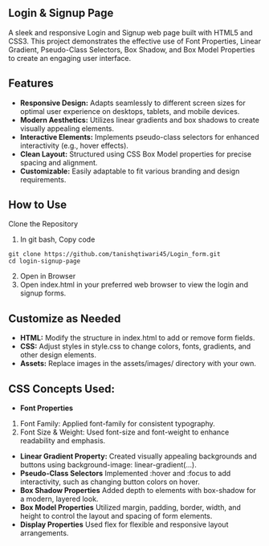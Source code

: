 ## Login & Signup Page
A sleek and responsive Login and Signup web page built with HTML5 and CSS3. This project demonstrates the effective use of Font Properties, Linear Gradient, Pseudo-Class Selectors, Box Shadow, and Box Model Properties to create an engaging user interface.

## Features
- **Responsive Design:** Adapts seamlessly to different screen sizes for optimal user experience on desktops, tablets, and mobile devices.
- **Modern Aesthetics:** Utilizes linear gradients and box shadows to create visually appealing elements.
- **Interactive Elements:** Implements pseudo-class selectors for enhanced interactivity (e.g., hover effects).
- **Clean Layout:** Structured using CSS Box Model properties for precise spacing and alignment.
- **Customizable:** Easily adaptable to fit various branding and design requirements.

## How to Use
Clone the Repository
1. In git bash, Copy code
  ``` 
git clone https://github.com/tanishqtiwari45/Login_form.git
cd login-signup-page
  ```
2. Open in Browser
3. Open index.html in your preferred web browser to view the login and signup forms.

## Customize as Needed

- **HTML:** Modify the structure in index.html to add or remove form fields.
- **CSS:** Adjust styles in style.css to change colors, fonts, gradients, and other design elements.
- **Assets:** Replace images in the assets/images/ directory with your own.

## CSS Concepts Used:
- **Font Properties**
1. Font Family: Applied font-family for consistent typography.
2. Font Size & Weight: Used font-size and font-weight to enhance readability and emphasis.
- **Linear Gradient Property:** Created visually appealing backgrounds and buttons using background-image: linear-gradient(...).
- **Pseudo-Class Selectors**
 Implemented :hover and :focus to add interactivity, such as changing button colors on hover.
- **Box Shadow Properties**
 Added depth to elements with box-shadow for a modern, layered look.
- **Box Model Properties**
 Utilized margin, padding, border, width, and height to control the layout and spacing of form elements.
- **Display Properties**
 Used flex for flexible and responsive layout arrangements.
